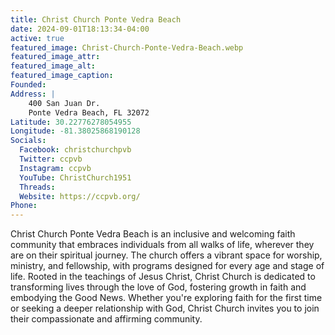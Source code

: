 ```yaml
---
title: Christ Church Ponte Vedra Beach
date: 2024-09-01T18:13:34-04:00
active: true
featured_image: Christ-Church-Ponte-Vedra-Beach.webp
featured_image_attr: 
featured_image_alt: 
featured_image_caption: 
Founded: 
Address: |
    400 San Juan Dr.
    Ponte Vedra Beach, FL 32072
Latitude: 30.22776278054955
Longitude: -81.38025868190128
Socials: 
  Facebook: christchurchpvb
  Twitter: ccpvb
  Instagram: ccpvb
  YouTube: ChristChurch1951
  Threads:
  Website: https://ccpvb.org/
Phone: 	
---
```

Christ Church Ponte Vedra Beach is an inclusive and welcoming faith community that embraces individuals from all walks of life, wherever they are on their spiritual journey. The church offers a vibrant space for worship, ministry, and fellowship, with programs designed for every age and stage of life. Rooted in the teachings of Jesus Christ, Christ Church is dedicated to transforming lives through the love of God, fostering growth in faith and embodying the Good News. Whether you're exploring faith for the first time or seeking a deeper relationship with God, Christ Church invites you to join their compassionate and affirming community.